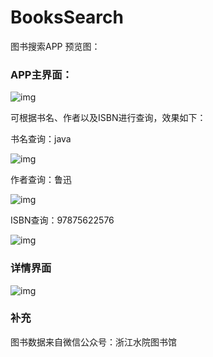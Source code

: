 # BooksSearch
图书搜索APP
预览图：

### APP主界面：

![img](file:///C:/Users/Lu/AppData/Local/Temp/msohtmlclip1/01/clip_image001.png)

可根据书名、作者以及ISBN进行查询，效果如下：

书名查询：java

![img](file:///C:/Users/Lu/AppData/Local/Temp/msohtmlclip1/01/clip_image002.png)

作者查询：鲁迅

![img](file:///C:/Users/Lu/AppData/Local/Temp/msohtmlclip1/01/clip_image003.png)

ISBN查询：97875622576

![img](file:///C:/Users/Lu/AppData/Local/Temp/msohtmlclip1/01/clip_image004.png)

 

### 详情界面

![img](file:///C:/Users/Lu/AppData/Local/Temp/msohtmlclip1/01/clip_image005.png)

 

### 补充

图书数据来自微信公众号：浙江水院图书馆